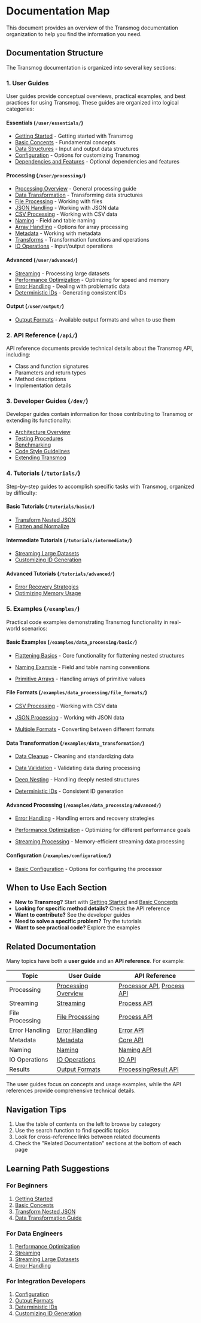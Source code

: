 # Documentation Map

This document provides an overview of the Transmog documentation organization to help you find the information you need.

## Documentation Structure

The Transmog documentation is organized into several key sections:

### 1. User Guides

User guides provide conceptual overviews, practical examples, and best practices for using Transmog.
These guides are organized into logical categories:

#### Essentials (`/user/essentials/`)

- [Getting Started](user/essentials/getting-started.md) - Getting started with Transmog
- [Basic Concepts](user/essentials/basic-concepts.md) - Fundamental concepts
- [Data Structures](user/essentials/data-structures.md) - Input and output data structures
- [Configuration](user/essentials/configuration.md) - Options for customizing Transmog
- [Dependencies and Features](user/essentials/dependencies-and-features.md) - Optional dependencies and features

#### Processing (`/user/processing/`)

- [Processing Overview](user/processing/processing-overview.md) - General processing guide
- [Data Transformation](user/processing/data-transformation.md) - Transforming data structures
- [File Processing](user/processing/file-processing.md) - Working with files
- [JSON Handling](user/processing/json-handling.md) - Working with JSON data
- [CSV Processing](user/processing/csv-processing.md) - Working with CSV data
- [Naming](user/processing/naming.md) - Field and table naming
- [Array Handling](user/processing/array-handling.md) - Options for array processing
- [Metadata](user/processing/metadata.md) - Working with metadata
- [Transforms](user/processing/transforms.md) - Transformation functions and operations
- [IO Operations](user/processing/io.md) - Input/output operations

#### Advanced (`/user/advanced/`)

- [Streaming](user/advanced/streaming.md) - Processing large datasets
- [Performance Optimization](user/advanced/performance-optimization.md) - Optimizing for speed and memory
- [Error Handling](user/advanced/error-handling.md) - Dealing with problematic data
- [Deterministic IDs](user/advanced/deterministic-ids.md) - Generating consistent IDs

#### Output (`/user/output/`)

- [Output Formats](user/output/output-formats.md) - Available output formats and when to use them

### 2. API Reference (`/api/`)

API reference documents provide technical details about the Transmog API, including:

- Class and function signatures
- Parameters and return types
- Method descriptions
- Implementation details

### 3. Developer Guides (`/dev/`)

Developer guides contain information for those contributing to Transmog or extending its functionality:

- [Architecture Overview](dev/architecture.md)
- [Testing Procedures](dev/testing.md)
- [Benchmarking](dev/benchmarking.md)
- [Code Style Guidelines](dev/code-style.md)
- [Extending Transmog](dev/extending.md)

### 4. Tutorials (`/tutorials/`)

Step-by-step guides to accomplish specific tasks with Transmog, organized by difficulty:

#### Basic Tutorials (`/tutorials/basic/`)

- [Transform Nested JSON](tutorials/basic/transform-nested-json.md)
- [Flatten and Normalize](tutorials/basic/flatten-and-normalize.md)

#### Intermediate Tutorials (`/tutorials/intermediate/`)

- [Streaming Large Datasets](tutorials/intermediate/streaming-large-datasets.md)
- [Customizing ID Generation](tutorials/intermediate/customizing-id-generation.md)

#### Advanced Tutorials (`/tutorials/advanced/`)

- [Error Recovery Strategies](tutorials/advanced/error-recovery-strategies.md)
- [Optimizing Memory Usage](tutorials/advanced/optimizing-memory-usage.md)

### 5. Examples (`/examples/`)

Practical code examples demonstrating Transmog functionality in real-world scenarios:

#### Basic Examples (`/examples/data_processing/basic/`)

<!-- markdownlint-disable-next-line MD013 -->
- [Flattening Basics](https://github.com/scottdraper8/transmog/blob/main/examples/data_processing/basic/flattening_basics.py) - Core functionality for
  flattening nested structures
<!-- markdownlint-disable-next-line MD013 -->
- [Naming Example](https://github.com/scottdraper8/transmog/blob/main/examples/data_processing/basic/naming_example.py) - Field and table naming conventions
<!-- markdownlint-disable-next-line MD013 -->
- [Primitive Arrays](https://github.com/scottdraper8/transmog/blob/main/examples/data_processing/basic/primitive_arrays_example.py) - Handling arrays of
  primitive values

#### File Formats (`/examples/data_processing/file_formats/`)

<!-- markdownlint-disable-next-line MD013 -->
- [CSV Processing](https://github.com/scottdraper8/transmog/blob/main/examples/data_processing/file_formats/csv_processing.py) - Working with CSV data
<!-- markdownlint-disable-next-line MD013 -->
- [JSON Processing](https://github.com/scottdraper8/transmog/blob/main/examples/data_processing/file_formats/json_processing.py) - Working with JSON data
<!-- markdownlint-disable-next-line MD013 -->
- [Multiple Formats](https://github.com/scottdraper8/transmog/blob/main/examples/data_processing/file_formats/multiple_formats_example.py) - Converting
  between different formats

#### Data Transformation (`/examples/data_transformation/`)

<!-- markdownlint-disable-next-line MD013 -->
- [Data Cleanup](https://github.com/scottdraper8/transmog/blob/main/examples/data_transformation/basic/data_cleanup_example.py) - Cleaning and standardizing data
<!-- markdownlint-disable-next-line MD013 -->
- [Data Validation](https://github.com/scottdraper8/transmog/blob/main/examples/data_transformation/basic/data_validation_example.py) - Validating data
  during processing
<!-- markdownlint-disable-next-line MD013 -->
- [Deep Nesting](https://github.com/scottdraper8/transmog/blob/main/examples/data_transformation/advanced/deep_nesting_example.py) - Handling deeply
  nested structures
<!-- markdownlint-disable-next-line MD013 -->
- [Deterministic IDs](https://github.com/scottdraper8/transmog/blob/main/examples/data_transformation/advanced/deterministic_ids.py) - Consistent ID generation

#### Advanced Processing (`/examples/data_processing/advanced/`)

<!-- markdownlint-disable-next-line MD013 -->
- [Error Handling](https://github.com/scottdraper8/transmog/blob/main/examples/data_processing/advanced/error_handling.py) - Handling errors and recovery strategies
<!-- markdownlint-disable-next-line MD013 -->
- [Performance Optimization](https://github.com/scottdraper8/transmog/blob/main/examples/data_processing/advanced/performance_optimization.py) - Optimizing
  for different performance goals
<!-- markdownlint-disable-next-line MD013 -->
- [Streaming Processing](https://github.com/scottdraper8/transmog/blob/main/examples/data_processing/advanced/streaming_processing.py) - Memory-efficient
  streaming data processing

#### Configuration (`/examples/configuration/`)

<!-- markdownlint-disable-next-line MD013 -->
- [Basic Configuration](https://github.com/scottdraper8/transmog/blob/main/examples/configuration/basic/configuration.py) - Options for configuring the processor

## When to Use Each Section

- **New to Transmog?** Start with [Getting Started](user/essentials/getting-started.md) and
  [Basic Concepts](user/essentials/basic-concepts.md)
- **Looking for specific method details?** Check the API reference
- **Want to contribute?** See the developer guides
- **Need to solve a specific problem?** Try the tutorials
- **Want to see practical code?** Explore the examples

## Related Documentation

Many topics have both a **user guide** and an **API reference**. For example:

| Topic | User Guide | API Reference |
|-------|------------|---------------|
| Processing | [Processing Overview](user/processing/processing-overview.md) | [Processor API](api/processor.md), [Process API](api/process.md) |
| Streaming | [Streaming](user/advanced/streaming.md) | [Process API](api/process.md) |
| File Processing | [File Processing](user/processing/file-processing.md) | [Process API](api/process.md) |
| Error Handling | [Error Handling](user/advanced/error-handling.md) | [Error API](api/error.md) |
| Metadata | [Metadata](user/processing/metadata.md) | [Core API](api/core.md) |
| Naming | [Naming](user/processing/naming.md) | [Naming API](api/naming.md) |
| IO Operations | [IO Operations](user/processing/io.md) | [IO API](api/io.md) |
| Results | [Output Formats](user/output/output-formats.md) | [ProcessingResult API](api/processing-result.md) |

The user guides focus on concepts and usage examples, while the API references provide comprehensive technical details.

## Navigation Tips

1. Use the table of contents on the left to browse by category
2. Use the search function to find specific topics
3. Look for cross-reference links between related documents
4. Check the "Related Documentation" sections at the bottom of each page

## Learning Path Suggestions

### For Beginners

1. [Getting Started](user/essentials/getting-started.md)
2. [Basic Concepts](user/essentials/basic-concepts.md)
3. [Transform Nested JSON](tutorials/basic/transform-nested-json.md)
4. [Data Transformation Guide](user/processing/data-transformation.md)

### For Data Engineers

1. [Performance Optimization](user/advanced/performance-optimization.md)
2. [Streaming](user/advanced/streaming.md)
3. [Streaming Large Datasets](tutorials/intermediate/streaming-large-datasets.md)
4. [Error Handling](user/advanced/error-handling.md)

### For Integration Developers

1. [Configuration](user/essentials/configuration.md)
2. [Output Formats](user/output/output-formats.md)
3. [Deterministic IDs](user/advanced/deterministic-ids.md)
4. [Customizing ID Generation](tutorials/intermediate/customizing-id-generation.md)
